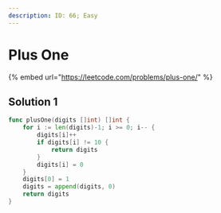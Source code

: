 ```yaml
---
description: ID: 66; Easy
---
```

# Plus One

{% embed url="https://leetcode.com/problems/plus-one/" %}

## Solution 1

```go
func plusOne(digits []int) []int {
    for i := len(digits)-1; i >= 0; i-- {
        digits[i]++
        if digits[i] != 10 {
            return digits
        }
        digits[i] = 0
    }
    digits[0] = 1
    digits = append(digits, 0)
    return digits
}
```
